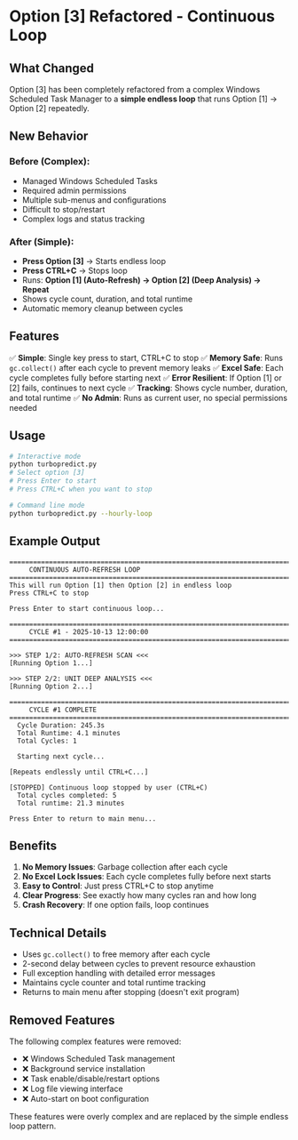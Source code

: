 # Option [3] Refactored - Continuous Loop

## What Changed

Option [3] has been completely refactored from a complex Windows Scheduled Task Manager to a **simple endless loop** that runs Option [1] → Option [2] repeatedly.

## New Behavior

### Before (Complex):
- Managed Windows Scheduled Tasks
- Required admin permissions
- Multiple sub-menus and configurations
- Difficult to stop/restart
- Complex logs and status tracking

### After (Simple):
- **Press Option [3]** → Starts endless loop
- **Press CTRL+C** → Stops loop
- Runs: **Option [1] (Auto-Refresh) → Option [2] (Deep Analysis) → Repeat**
- Shows cycle count, duration, and total runtime
- Automatic memory cleanup between cycles

## Features

✅ **Simple**: Single key press to start, CTRL+C to stop
✅ **Memory Safe**: Runs `gc.collect()` after each cycle to prevent memory leaks
✅ **Excel Safe**: Each cycle completes fully before starting next
✅ **Error Resilient**: If Option [1] or [2] fails, continues to next cycle
✅ **Tracking**: Shows cycle number, duration, and total runtime
✅ **No Admin**: Runs as current user, no special permissions needed

## Usage

```bash
# Interactive mode
python turbopredict.py
# Select option [3]
# Press Enter to start
# Press CTRL+C when you want to stop

# Command line mode
python turbopredict.py --hourly-loop
```

## Example Output

```
================================================================================
     CONTINUOUS AUTO-REFRESH LOOP
================================================================================
This will run Option [1] then Option [2] in endless loop
Press CTRL+C to stop

Press Enter to start continuous loop...

================================================================================
     CYCLE #1 - 2025-10-13 12:00:00
================================================================================

>>> STEP 1/2: AUTO-REFRESH SCAN <<<
[Running Option 1...]

>>> STEP 2/2: UNIT DEEP ANALYSIS <<<
[Running Option 2...]

================================================================================
     CYCLE #1 COMPLETE
================================================================================
  Cycle Duration: 245.3s
  Total Runtime: 4.1 minutes
  Total Cycles: 1

  Starting next cycle...

[Repeats endlessly until CTRL+C...]

[STOPPED] Continuous loop stopped by user (CTRL+C)
  Total cycles completed: 5
  Total runtime: 21.3 minutes

Press Enter to return to main menu...
```

## Benefits

1. **No Memory Issues**: Garbage collection after each cycle
2. **No Excel Lock Issues**: Each cycle completes fully before next starts
3. **Easy to Control**: Just press CTRL+C to stop anytime
4. **Clear Progress**: See exactly how many cycles ran and how long
5. **Crash Recovery**: If one option fails, loop continues

## Technical Details

- Uses `gc.collect()` to free memory after each cycle
- 2-second delay between cycles to prevent resource exhaustion
- Full exception handling with detailed error messages
- Maintains cycle counter and total runtime tracking
- Returns to main menu after stopping (doesn't exit program)

## Removed Features

The following complex features were removed:
- ❌ Windows Scheduled Task management
- ❌ Background service installation
- ❌ Task enable/disable/restart options
- ❌ Log file viewing interface
- ❌ Auto-start on boot configuration

These features were overly complex and are replaced by the simple endless loop pattern.
